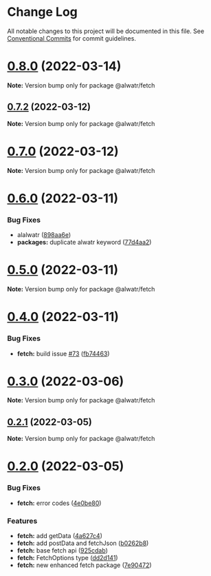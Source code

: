 # Change Log

All notable changes to this project will be documented in this file.
See [Conventional Commits](https://conventionalcommits.org) for commit guidelines.

# [0.8.0](https://github.com/AliMD/alwatr/compare/v0.7.2...v0.8.0) (2022-03-14)

**Note:** Version bump only for package @alwatr/fetch





## [0.7.2](https://github.com/AliMD/alwatr/compare/v0.7.1...v0.7.2) (2022-03-12)

**Note:** Version bump only for package @alwatr/fetch





# [0.7.0](https://github.com/AliMD/alwatr/compare/v0.6.1...v0.7.0) (2022-03-12)

**Note:** Version bump only for package @alwatr/fetch





# [0.6.0](https://github.com/AliMD/alwatr/compare/v0.5.0...v0.6.0) (2022-03-11)


### Bug Fixes

* alalwatr ([898aa6e](https://github.com/AliMD/alwatr/commit/898aa6ed0888eab9265c83b96a50f1b8c216d143))
* **packages:** duplicate alwatr keyword ([77d4aa2](https://github.com/AliMD/alwatr/commit/77d4aa2105ad47515c3eee251fd6b8c281d0d1fc))





# [0.5.0](https://github.com/AliMD/alwatr/compare/v0.4.0...v0.5.0) (2022-03-11)

**Note:** Version bump only for package @alwatr/fetch

# [0.4.0](https://github.com/AliMD/alwatr/compare/v0.3.0...v0.4.0) (2022-03-11)

### Bug Fixes

* **fetch:** build issue [#73](https://github.com/AliMD/alwatr/issues/73) ([fb74463](https://github.com/AliMD/alwatr/commit/fb74463d367393706d16e482488a565bdfef70a1))

# [0.3.0](https://github.com/AliMD/alwatr/compare/v0.2.1...v0.3.0) (2022-03-06)

**Note:** Version bump only for package @alwatr/fetch

## [0.2.1](https://github.com/AliMD/alwatr/compare/v0.2.0...v0.2.1) (2022-03-05)

**Note:** Version bump only for package @alwatr/fetch

# [0.2.0](https://github.com/AliMD/alwatr/compare/v0.1.2...v0.2.0) (2022-03-05)

### Bug Fixes

* **fetch:** error codes ([4e0be80](https://github.com/AliMD/alwatr/commit/4e0be80786b6667035ae82750f2351bd2da4f341))

### Features

* **fetch:** add getData ([4a627c4](https://github.com/AliMD/alwatr/commit/4a627c43d2ad07acb340f058f02d41ce57288405))
* **fetch:** add postData and fetchJson ([b0262b8](https://github.com/AliMD/alwatr/commit/b0262b83b5b7d8b7c376dce68aae3e16bd8e2610))
* **fetch:** base fetch api ([925cdab](https://github.com/AliMD/alwatr/commit/925cdab8700ffb801e1d836ffc5d3245b66815cf))
* **fetch:** FetchOptions type ([dd2d141](https://github.com/AliMD/alwatr/commit/dd2d1418d090387e1afa8277f78ae88ace17fd17))
* **fetch:** new enhanced fetch package ([7e90472](https://github.com/AliMD/alwatr/commit/7e904720c983372317358ce107f6ad0f79c65647))
